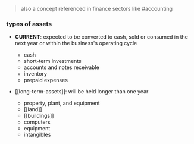 > also a concept referenced in finance sectors like #accounting 
### types of assets
- **CURRENT**: expected to be converted to cash, sold or consumed in the next year or within the business's operating cycle
	- cash
	- short-term investments
	- accounts and notes receivable
	- inventory
	- prepaid expenses

- [[long-term-assets]]: will be held longer than one year
	- property, plant, and equipment
	- [[land]]
	- [[buildings]]
	- computers
	- equipment
	- intangibles
